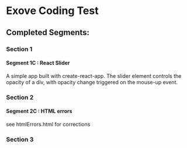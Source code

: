# Exove Coding Test


## Completed Segments:

### Section 1

#### Segment 1C : React Slider

A simple app built with create-react-app. 
The slider element controls the opacity of a div, with opacity change triggered on the mouse-up event. 


### Section 2

#### Segment 2C : HTML errors

see htmlErrors.html for corrections



### Section 3

